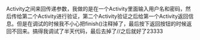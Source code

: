 Activity之间来回传递参数，我做的是在一个Activity里面输入用户名和密码，然后传给第二个Activity进行验证，第二个Activity验证之后给第一个Activity返回信息。但是在调试的时候我不小心把finish()注释掉了，最后按下返回按钮的时候返回不回来。搞得我调试了半天代码，最后去掉了//之后就好了23333
